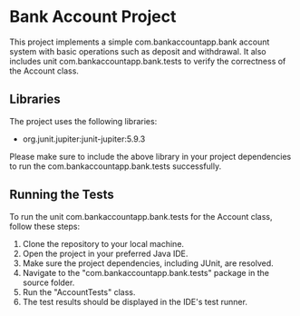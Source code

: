 # Bank Account Project

This project implements a simple com.bankaccountapp.bank account system with basic operations such as deposit and withdrawal. It also includes unit com.bankaccountapp.bank.tests to verify the correctness of the Account class.

## Libraries
The project uses the following libraries:

- org.junit.jupiter:junit-jupiter:5.9.3

Please make sure to include the above library in your project dependencies to run the com.bankaccountapp.bank.tests successfully.

## Running the Tests
To run the unit com.bankaccountapp.bank.tests for the Account class, follow these steps:

1. Clone the repository to your local machine.
2. Open the project in your preferred Java IDE.
3. Make sure the project dependencies, including JUnit, are resolved.
4. Navigate to the "com.bankaccountapp.bank.tests" package in the source folder.
5. Run the "AccountTests" class.
6. The test results should be displayed in the IDE's test runner.
